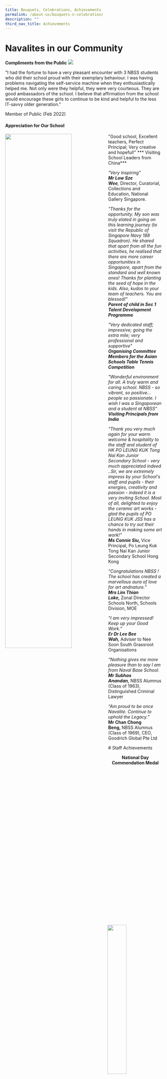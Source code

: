 ```yaml
---
title: Bouquets, Celebrations, Achievements
permalink: /about-us/bouquets-n-celebration/
description: ""
third_nav_title: Achievements
---
```


# Navalites in our Community
**Compliments from the Public**
<img src="/images/bnc1.jpeg">
<p>"I had the fortune to have a very pleasant encounter with 3 NBSS students who did their school proud with their exemplary behaviour. I was having problems navigating the self-service machine when they enthusiastically helped me. Not only were they helpful, they were very courteous. They are good ambassadors of the school. I believe that affirmation from the school would encourage these girls to continue to be kind and helpful to the less IT-savvy older generation."
	
Member of Public (Feb 2022)</p>
#### Appreciation for Our School
<p>
<img style="width: 65%;" src="/images/bnc2.jpg" align = "left" /> 
"Good school, Excellent teachers, Perfect Principal; Very creative and hopeful!" 
***	Visiting School Leaders from China***
<p>
<img style="width: 35%;" src="/images/bnc3.jpg" align = "right" />
<p><em>"Very Inspiring" <br /></em><em><strong>Mr Low Sze Wee</strong>,&nbsp;</em>Director, Curatorial, Collections and Education, National Gallery Singapore.</p>

<p><em>"Thanks for the opportunity. My son was truly elated in going on this learning journey (to visit the Republic of Singapore Navy 188 Squadron). He shared that apart from all the fun activities, he realised that there are more career opportunities in Singapore, apart from the standard and well known ones! Thanks for planting the seed of hope in the kids. Also, kudos to your team of teachers. You are blessed!"</em><strong><em><br /></em></strong><em><strong>Parent of child in Sec 1 Talent Development Programme</strong></em></p>
<p><em>"Very dedicated staff; impressive; going the extra mile; very professional and supportive"</em><strong><em><br /></em></strong><em><strong>Organising Committee Members for the Asian Schools Table Tennis Competition</strong></em></p>
<img style="width: 65%;" src="/images/bnc4.jpg" align = "left" />
<p><em>"Wonderful environment for all. A truly warm and caring school. NBSS - so vibrant, so positive... people so passionate. I wish I was a Singaporean and a student at NBSS"</em><strong><em> <br /></em></strong><strong><em>Visiting Principals from India</em></strong></p>
<p><em>&ldquo;Thank you very much again for your warm welcome &amp; hospitality to the staff and student of HK PO LEUNG KUK Tong Nai Kan Junior Secondary School - very much appreciated indeed ..Sir, we are extremely impress by your School's staff and pupils - their energies, creativity and passion - indeed it is a very inviting School. Most of all, delighted to enjoy the ceramic art works - glad the pupils of PO LEUNG KUK JSS has a chance to try out their hands in making some art work!&rdquo;</em><strong><em><br /></em></strong><strong><em>Ms Connie Siu</em></strong><strong>,&nbsp;</strong>Vice Principal, Po Leung Kuk Tong Nai Kan Junior Secondary School Hong Kong</p>
<p><em>&ldquo;Congratulations NBSS ! The school has created a marvellous aura of love for art and</em><em>nature.&rdquo;<br /></em><strong><em>Mrs Lim Thian Loke,&nbsp;</em></strong>Zonal Director Schools North, Schools Division, MOE&nbsp;</p>
<p><em>&ldquo;I am very impressed! Keep up your Good Work.&rdquo;</em><strong><em><br /></em></strong><strong><em>Er Dr Lee Bee Wah,&nbsp;</em></strong>Adviser to Nee Soon South Grassroot Organisations</p>
<p><em>&ldquo;Nothing gives me more pleasure than to say I am from Naval Base School.</em><strong><em><br /></em></strong><strong><em>Mr Subhas Anandan,&nbsp;</em></strong>NBSS Alumnus (Class of 1963), Distinguished Criminal Lawyer</p>
<p><em>&ldquo;Am proud to be once Navalite. Continue to uphold the Legacy.&rdquo;</em><strong><em><br /></em></strong><strong>Mr Chan Chong Beng,&nbsp;</strong>NBSS Alumnus (Class of 1969),&nbsp;CEO, Goodrich Global Pte Ltd</p>

<p></p>
<p></p><p></p>

</p>
# Staff Achievements
<p>
<p style="text-align: center;"><strong>National Day Commendation Medal</strong></p>
<table style="margin-left: auto; margin-right: auto;">
<tbody>
<tr style="text-align: center;">
<td width="198">
<p><strong>2020</strong></p>
</td>
<td width="198">
<p><strong>2021</strong></p>
</td>
</tr>
<tr>
<td style="text-align: center;" width="198">
<p>Mr Saiful Idris&nbsp;</p>
</td>
<td width="198">
<p style="text-align: center;">Mr Lim Seow Kuan</p>
</td>
</tr>
</tbody>
</table>
<p style="text-align: center;"><strong>National Day Long Service Medal</strong></p>
<table style="margin-left: auto; margin-right: auto;">
<tbody>
<tr style="text-align: center;">
<td width="198">
<p><strong>2020</strong></p>
</td>
<td width="198">
<p><strong>2021</strong></p>
</td>
</tr>
<tr>
<td style="text-align: center;" width="198">
<p>Mr Loh Jiunn Shyan</p>
<p>Ms Koh Hong Eng</p>
</td>
<td width="198">
<p style="text-align: center;">Mdm Rathna d/o Suppiah</p>
</td>
</tr>
</tbody>
</table>
<p style="text-align: center;"><strong>MOE Service Excellence Award (MSEA)</strong></p>
<table style="margin-left: auto; margin-right: auto;">
<tbody>
<tr>
<td style="text-align: center;" colspan="2" width="580">
<p><strong>2021</strong></p>
</td>
</tr>
<tr>
<td style="text-align: center;" width="294">
<p><strong>Silver</strong></p>
</td>
<td style="text-align: center;" width="286">
<p><strong>Gold</strong></p>
</td>
</tr>
<tr>
<td style="text-align: center;" width="294">
<p>Ms Marinah Hasnan</p>
<p>Ms Huang Huiping</p>
<p>Mr Arthur Cheong</p>
<p>Mr Bernie Chia</p>
<p>Ms Shirley Tan</p>
<p>Ms Shanthi</p>
<p>Ms Norazlina</p>
<p>Ms Vivien Cheng</p>
<p>Ms Chang Ya-Wen</p>
<p>Ms Shahirah</p>
<p>Ms Poovili</p>
<p>Ms Beryl Wong</p>
<p>Ms Chen Xin</p>
<p>Mr Herwanto</p>
<p>Mr Shawn Neo</p>
<p>Ms Nadhirah</p>
<p>Ms Debbie Yue</p>
<p>Ms Zubaidah</p>
<p>Ms Nurlisah</p>
</td>
<td style="text-align: center;" width="286">
<p>Mr Amron</p>
<p>Ms Angjarladavy</p>
<p>Mr Balasundaram</p>
<p>Ms Sabrina Chan</p>
<p>Ms Celine Chan</p>
<p>Ms Chia Xiaoyun</p>
<p>Mr Saiful Idris</p>
<p>Mrs Crescendra Chong</p>
<p>Mr Eugene Lee</p>
<p>Mr Sean Lim</p>
<p>Mdm Faridah Hamid</p>
<p>Mr Frank Foo</p>
<p>Ms Khoo Lee Kuan</p>
<p>Mrs Koh Koon Wah</p>
<p>Mdm Lila Bte Salleh</p>
<p>Mr Thomas Lim</p>
<p>Mr Liow Kwee Siang</p>
<p>Ms Mardiana</p>
<p>Mr Mohd Alfiyan</p>
<p>Ms Natalie Ko</p>
<p>Ms Norizah Bte Selamat</p>
<p>Ms Nur Amanina</p>
<p>Ms Nurashikeen</p>
<p>Ms Rashidah</p>
<p>Ms Rosnita</p>
<p>Ms Gina Seo</p>
<p>Mrs Mary Tan</p>
<p>Mr Addison Wong</p>
</td>
</tr>
</tbody>
</table>
<table style="margin-left: auto; margin-right: auto;">
<tbody>
<tr>
<td style="text-align: center;" colspan="3" width="623">
<p><strong>2020</strong></p>
</td>
</tr>
<tr>
<td style="text-align: center;" width="198">
<p><strong>Silver</strong></p>
</td>
<td style="text-align: center;" width="228">
<p><strong>Gold</strong></p>
</td>
<td style="text-align: center;" width="198">
<p><strong>Platinum</strong></p>
</td>
</tr>
<tr>
<td style="text-align: center;" width="198">
<p>Mr Amron</p>
<p>Ms Angjarladavy</p>
<p>Mr Balasundaram</p>
<p>Ms Sabrina Chan</p>
<p>Ms Celine Chan</p>
<p>Ms Chang Zhen Yu</p>
<p>Mr Kelvin Cheng</p>
<p>Ms Chia Xiaoyun</p>
<p>Mr Saiful Idris</p>
<p>Mrs Crescendra Chong</p>
<p>Mr Eugene Lee</p>
<p>Mdm Faridah Hamid</p>
<p>Mr Frank Foo</p>
<p>Mr Casimir Kang</p>
<p>Ms Khoo Lee Kuan</p>
<p>Mrs Koh Koon Wah</p>
<p>Mdm Lila Bte Salleh</p>
<p>Mr Thomas Lim</p>
<p>Ms Jasmine Lim</p>
<p>Mr Liow Kwee Siang</p>
<p>Ms Mardiana</p>
<p>Mr Mohd Alfiyan</p>
<p>Ms Natalie Ko</p>
<p>Ms Norizah Bte Selamat</p>
<p>Ms Nur Amanina</p>
<p>Ms Nurashikeen</p>
<p>Ms Rashidah</p>
<p>Ms Rosnita</p>
<p>Ms See-Toh Wai Yin</p>
<p>Ms Gina Seo</p>
<p>Ms Siti Anis Bte Amat</p>
<p>Mrs Mary Tan</p>
<p>Mr Simon Teo</p>
<p>Mr Steven Teo</p>
<p>Mr Addison Wong</p>
</td>
<td style="text-align: center;" width="228">
<p>Mr Ravi Chandran</p>
<p>Ms Lucy Png</p>
<p>Ms Lim Li Qing</p>
<p>Ms Jasmine Teo</p>
<p>Mr Li Junyang</p>
<p>Mr Haliluddin Bin Salleh</p>
</td>
<td style="text-align: center;" width="198">
<p>Mr Loh Jiunn Shyan</p>
</td>
</tr>
</tbody>
</table>
<p style="text-align: center;"><strong> NIE Caring Teacher Award</strong></p>
<table style="margin-left: auto; margin-right: auto;">
<tbody>
<tr>
<td style="text-align: center;" width="198">
<p><strong>2020</strong></p>
</td>
</tr>
<tr>
<td style="text-align: center;" width="198">
<p>Mr See Kok Han</p>
<p>Ms Lim Li Qing</p>
<p>Mdm Rosnita Bte Juri</p>
<p>Ms Jasmine Lim</p>
<p>Mr Simon Teo&nbsp;&nbsp;</p>
</td>
</tr>
</tbody>
</table>

# Co-Curricular Achievements
Our CCAs have also done us proud over the years with their achievements. 

<table>
<tbody>
<tr>
<td colspan="2">
<p><strong>Uniformed Groups</strong></p>
</td>
</tr>
<tr>
<td>
<p>National Cadet Corps</p>
</td>
<td>
<p>GOLD (2018, 2017, 2016, 2015, 2014, 2013, 2012)<br />2017 Outstanding Cadet Award - Darren Seah<br />2016 Outstanding Cadet Award - Tay Chi Ken</p>
</td>
</tr>
<tr>
<td>
<p>National Police Cadet Corps</p>
</td>
<td>
<p>GOLD (2018, 2017, 2016, 2012)<br />SILVER (2015, 2014, 2013)<br />2017 SPF-NPCC Award - Glen and Luke<br />2016 SPF-NPCC Award - Ong Jian Kai &amp; Yeo Zi Wei<br />2015 SPF-NPCC Award - Shannon</p>
</td>
</tr>
<tr>
<td>
<p>St. John Ambulance Brigade</p>
</td>
<td>
<p>GOLD (2018, 2017, 2016, 2015, 2014, 2013, 2012)&nbsp;<br />2016 First Aid Competition (Adult Cadet Category) - Champion &amp;<br />Best in Home Nursing&nbsp;<br />First Aid Competition (Nursing Cadet Category) - 1st Runner-up &amp;<br />Best in Home Nursing 2015 First Aid Competition (Adult Cadet Category) - 1st Runner-up&nbsp;<br />First Aid Competition (Nursing Cadet Category) - Champion&nbsp;</p>
</td>
</tr>
<tr>
<td>
<p>Girl Guides</p>
</td>
<td>
<p>GOLD (2018, 2017, 2016, 2015, 2014, 2013, 2012)<br />2017 Baden-Powell Award - Rou Xuan<br />2016 Baden-Powell Award - Angela Joy</p>
</td>
</tr>
<tr>
<td colspan="2">
<p><strong>Physical Sports</strong></p>
</td>
</tr>
<tr>
<td>
<p>Basketball</p>
</td>
<td>
<p>B Boys North Zone 2nd-Tier Tournament - 1st Runner-Up (2015)<br />Boys T Nets Level 3 - Champions (2013)</p>
<p>B Girls North Zone 2nd-Tier Tournament - 1st Runner-Up (2015), 2nd Runner-Up (2016)<br />B Girls T Nets Level 2 - Champions (2014)<br />B Girls Zhenghua Cup - Champions (2013)<br />B Girls North Zone 1st Runner-up (2010)</p>
</td>
</tr>
<tr>
<td>
<p>Sepak Takraw</p>
</td>
<td>
<p>C Boys North Zone Champions, National Top 8 (2015)&nbsp;<br />C Boys North Zone Champions, National 2nd Runner-Up (2014)&nbsp;<br />C Boys North Zone 1st Runner-Up (2018, 2017)<br />C Boys North Zone 3rd Runner-up and National Top 8 (2012)&nbsp;<br /><br />B Boys&nbsp;North Zone 1st Runner-up and National Top 8 (2011)&nbsp;<br />B Boys North Zone 3rd Runner-up (2016, 2014)&nbsp;<br />B Boys North Zone 4th Runner-up and National Top 16 (2015)&nbsp;</p>
</td>
</tr>
<tr>
<td>
<p>Soccer</p>
</td>
<td>
<p>C Boys North Zone 3rd Runner-Up (2015)<br />B Boys North Zone 3rd Runner-Up (2015)<br />Winner Plus Challenge Team Unity (2010)</p>
</td>
</tr>
<tr>
<td>
<p>&nbsp;Table Tennis</p>
</td>
<td>
<p>C Girls North Zone 3rd Runner-up (2017)<br />B Boys North Zone Top 5 (2015)</p>
</td>
</tr>
<tr>
<td colspan="2">
<p><strong>Performing Arts</strong></p>
</td>
</tr>
<tr>
<td>
<p>Choir</p>
</td>
<td>
<p>Singapore Youth Festival (SYF) - Certificate of Distinction (2015)<br />Singapore Youth Festival (SYF) - Certificate of Accomplishment (2017, 2013)</p>
</td>
</tr>
<tr>
<td>
<p>Concert Band</p>
</td>
<td>
<p>Singapore Youth Festival (SYF) - Certificate of Distinction (2015)&nbsp;<br />Singapore Youth Festival (SYF) - Certificate of Accomplishment (2017, 2013)</p>
</td>
</tr>
<tr>
<td>
<p>Dance<br />(Indian)</p>
</td>
<td>
<p>Singapore Youth Festival (SYF) - Certificate of Distinction (2015, 2013)<br />Singapore Youth Festival (SYF) - Certificate of Accomplishment (2017)</p>
</td>
</tr>
<tr>
<td>
<p>Dance (International)</p>
</td>
<td>
<p>Singapore Youth Festival (SYF) - Certificate of Distinction (2017, 2015)&nbsp;<br />Super 24 Hip Hop Competition - (2016 - Top 9), (2015 - Top 6)</p>
</td>
</tr>
<tr>
<td>
<p>Drama</p>
</td>
<td>
<p>Singapore Youth Festival (SYF) - Certificate of Distinction (2015)&nbsp;<br />Singapore Youth Festival (SYF) - Certificate of Accomplishment (2017, 2013)</p>
</td>
</tr>
<tr>
<td colspan="2">
<p><strong>Clubs and Societies</strong></p>
</td>
</tr>
<tr>
<td>
<p>&nbsp;Art Club</p>
</td>
<td>
<p>Singapore Youth Festival (SYF) - Certificate of Recognition (2016 - 4, 2014 - 1 Special Mention) <br />Singapore Youth Festival (SYF) - Certificate of Participation (2016 - 2, 2014 - 3)</p>
</td>
</tr>
<tr>
<td>
<p>Floral Art Club</p>
</td>
<td>
<p>International Youth Floral Art Competition 2016 - 1 Gold, 3 Silver<br />Floral Harmony @ Nanyang Competition - 2015 - 1 Gold, 1 Silver and 1 Merit<br />2014 - 1 Bronze, 2 Merit<br />Singapore Garden Festival Orchid Landscape 2011 (3rd and Honourable Mention by Prime Minister at National Day Rally 2010)&nbsp;<br />Singapore Garden Festival Orchid Landscape 2010 (2nd Runner-up and Most Colourful Display Award)&nbsp;<br />Nanyang Inter-School Inter-School Floral Art Competition 2010 (1 Merit Prize (Team) and 1 Merit Prize (Individual)&nbsp;</p>
</td>
</tr>
<tr>
<td>
<p>InfoComm Club</p>
</td>
<td>
<p>Games of Drones 2017 - 2nd Runner-Up</p>
</td>
</tr>
<tr>
<td>
<p>Service Library Club</p>
</td>
<td>
<p>3rd in Regional Prove-It! competition organised by National Library Board</p>
</td>
</tr>
</tbody>
</table>